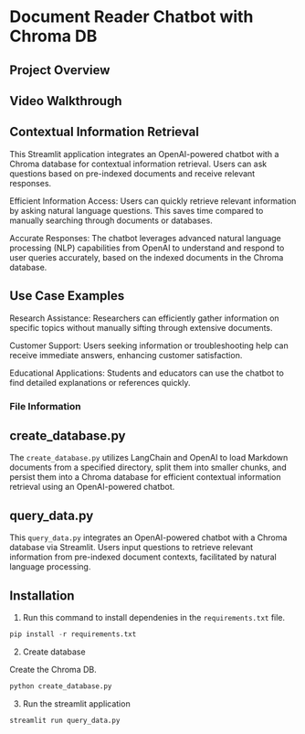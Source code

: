 # Document Reader Chatbot with Chroma DB

## Project Overview

## Video Walkthrough

## Contextual Information Retrieval

This Streamlit application integrates an OpenAI-powered chatbot with a Chroma database for contextual information retrieval. Users can ask questions based on pre-indexed documents and receive relevant responses.

Efficient Information Access: Users can quickly retrieve relevant information by asking natural language questions. This saves time compared to manually searching through documents or databases.

Accurate Responses: The chatbot leverages advanced natural language processing (NLP) capabilities from OpenAI to understand and respond to user queries accurately, based on the indexed documents in the Chroma database.

## Use Case Examples
Research Assistance: Researchers can efficiently gather information on specific topics without manually sifting through extensive documents.

Customer Support: Users seeking information or troubleshooting help can receive immediate answers, enhancing customer satisfaction.

Educational Applications: Students and educators can use the chatbot to find detailed explanations or references quickly.

### File Information

## create_database.py

The `create_database.py` utilizes LangChain and OpenAI to load Markdown documents from a specified directory, split them into smaller chunks, and persist them into a Chroma database for efficient contextual information retrieval using an OpenAI-powered chatbot.

## query_data.py

This `query_data.py` integrates an OpenAI-powered chatbot with a Chroma database via Streamlit. Users input questions to retrieve relevant information from pre-indexed document contexts, facilitated by natural language processing.

## Installation

1. Run this command to install dependenies in the `requirements.txt` file. 

```python
pip install -r requirements.txt
```

2. Create database

Create the Chroma DB.

```python
python create_database.py
```

3. Run the streamlit application

```python
streamlit run query_data.py
```



